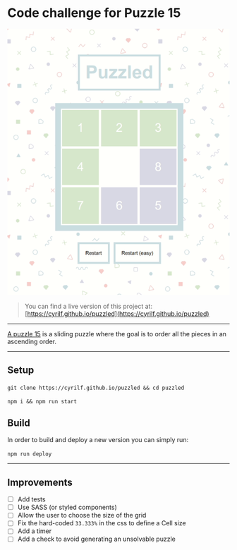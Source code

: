 # Code challenge for Puzzle 15

![puzzle-15](./public/puzzled.png)

> You can find a live version of this project at: [https://cyrilf.github.io/puzzled](https://cyrilf.github.io/puzzled)

----

[A puzzle 15](https://en.wikipedia.org/wiki/15_puzzle) is a sliding puzzle where the goal is to order all the pieces in an ascending order.

----

## Setup

`git clone https://cyrilf.github.io/puzzled && cd puzzled`

`npm i && npm run start`

## Build

In order to build and deploy a new version you can simply run:

`npm run deploy`

----

## Improvements

- [ ] Add tests
- [ ] Use SASS (or styled components)
- [ ] Allow the user to choose the size of the grid
- [ ] Fix the hard-coded `33.333%` in the css to define a Cell size
- [ ] Add a timer
- [ ] Add a check to avoid generating an unsolvable puzzle
